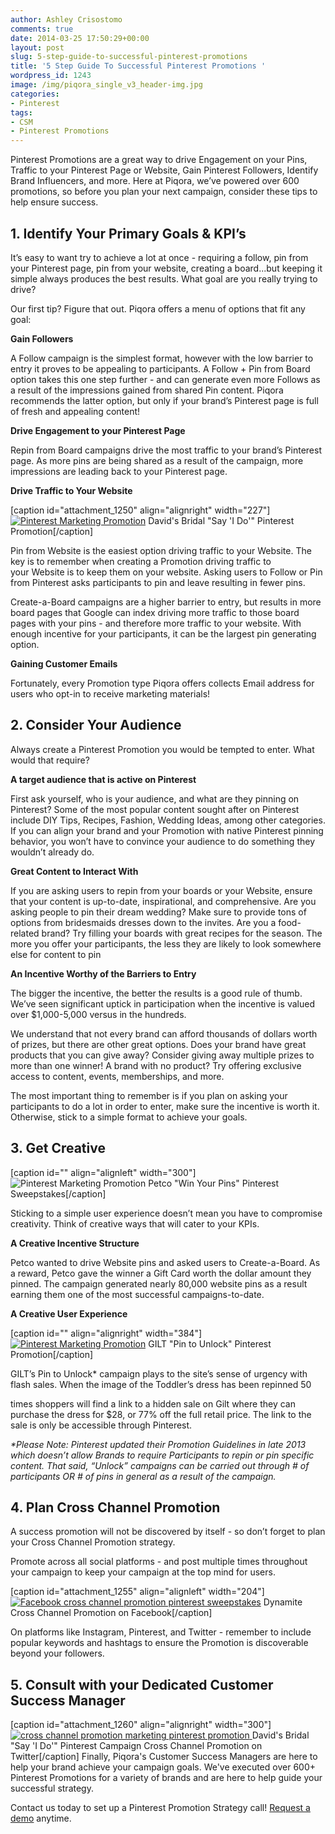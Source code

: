 ```yaml
---
author: Ashley Crisostomo
comments: true
date: 2014-03-25 17:50:29+00:00
layout: post
slug: 5-step-guide-to-successful-pinterest-promotions
title: '5 Step Guide To Successful Pinterest Promotions '
wordpress_id: 1243
image: /img/piqora_single_v3_header-img.jpg
categories:
- Pinterest
tags:
- CSM
- Pinterest Promotions
---
```


Pinterest Promotions are a great way to drive Engagement on your Pins, Traffic to your Pinterest Page or Website, Gain Pinterest Followers, Identify Brand Influencers, and more. Here at Piqora, we’ve powered over 600 promotions, so before you plan your next campaign, consider these tips to help ensure success.




## 1. Identify Your Primary Goals & KPI’s




It’s easy to want try to achieve a lot at once - requiring a follow, pin from your Pinterest page, pin from your website, creating a board...but keeping it simple always produces the best results. What goal are you really trying to drive?




Our first tip? Figure that out. Piqora offers a menu of options that fit any goal:


**Gain Followers**







A Follow campaign is the simplest format, however with the low barrier to entry it proves to be appealing to participants. A Follow + Pin from Board option takes this one step further - and can generate even more Follows as a result of the impressions gained from shared Pin content. Piqora recommends the latter option, but only if your brand’s Pinterest page is full of fresh and appealing content!


**Drive Engagement to your Pinterest Page**







Repin from Board campaigns drive the most traffic to your brand’s Pinterest page. As more pins are being shared as a result of the campaign, more impressions are leading back to your Pinterest page.


**Drive Traffic to Your Website**





[caption id="attachment_1250" align="alignright" width="227"][![Pinterest Marketing Promotion](http://blog.piqora.com/wp-content/uploads/2014/03/facebook_tab_image_davidsbridal.com_1394731195_MW_SayIDO_810x1067-227x300.jpg)](http://blog.piqora.com/wp-content/uploads/2014/03/facebook_tab_image_davidsbridal.com_1394731195_MW_SayIDO_810x1067.jpg) David's Bridal "Say 'I Do'" Pinterest Promotion[/caption]


Pin from Website is the easiest option driving traffic to your Website. The key is to remember when creating a Promotion driving traffic to your Website is to keep them on your website. Asking users to Follow or Pin from Pinterest asks participants to pin and leave resulting in fewer pins.




Create-a-Board campaigns are a higher barrier to entry, but results in more board pages that Google can index driving more traffic to those board pages with your pins - and therefore more traffic to your website. With enough incentive for your participants, it can be the largest pin generating option.


**Gaining Customer Emails**





Fortunately, every Promotion type Piqora offers collects Email address for users who opt-in to receive marketing materials!


## 2. Consider Your Audience




Always create a Pinterest Promotion you would be tempted to enter. What would that require?


<!-- more -->
**A target audience that is active on Pinterest**







First ask yourself, who is your audience, and what are they pinning on Pinterest? Some of the most popular content sought after on Pinterest include DIY Tips, Recipes, Fashion, Wedding Ideas, among other categories. If you can align your brand and your Promotion with native Pinterest pinning behavior, you won’t have to convince your audience to do something they wouldn’t already do.


**Great Content to Interact With**





If you are asking users to repin from your boards or your Website, ensure that your content is up-to-date, inspirational, and comprehensive. Are you asking people to pin their dream wedding? Make sure to provide tons of options from bridesmaids dresses down to the invites. Are you a food-related brand? Try filling your boards with great recipes for the season. The more you offer your participants, the less they are likely to look somewhere else for content to pin


**An Incentive Worthy of the Barriers to Entry**







The bigger the incentive, the better the results is a good rule of thumb. We’ve seen significant uptick in participation when the incentive is valued over $1,000-5,000 versus in the hundreds.




We understand that not every brand can afford thousands of dollars worth of prizes, but there are other great options. Does your brand have great products that you can give away? Consider giving away multiple prizes to more than one winner! A brand with no product? Try offering exclusive access to content, events, memberships, and more.




The most important thing to remember is if you plan on asking your participants to do a lot in order to enter, make sure the incentive is worth it. Otherwise, stick to a simple format to achieve your goals.




## 3. Get Creative



[caption id="" align="alignleft" width="300"]![Pinterest Marketing Promotion](https://lh6.googleusercontent.com/Wk80mF6vQkbE-2OvDuX4KFO9TKR8Bs5b3zE51BcrfW045ojFbDouhhEn9tB_u4oZG1Q3q2AL0iWkM4d2FstaWGeEK2Acq-SnIRqjiOiyLAoZpmBDLT5PBHZ9uwPopw) Petco "Win Your Pins" Pinterest Sweepstakes[/caption]


Sticking to a simple user experience doesn’t mean you have to compromise creativity. Think of creative ways that will cater to your KPIs.


**A Creative Incentive Structure**





Petco wanted to drive Website pins and asked users to Create-a-Board. As a reward, Petco gave the winner a Gift Card worth the dollar amount they pinned. The campaign generated nearly 80,000 website pins as a result earning them one of the most successful campaigns-to-date.


**A Creative User Experience**



[caption id="" align="alignright" width="384"][![Pinterest Marketing Promotion](https://lh4.googleusercontent.com/hjjLZUeRL38JEO2eEHiQNn8Dg_hd-nQyhVHKpkU8xw5uIwLqsHrE25kNaMtEGIKC2ZcRMNoe_SfTZL208RuZ_cvyC-2A2Xm5fvweaGRWz1Ms5kYJbPUswxUDpxkUeQ)](http://mashable.com/2012/04/02/gilt-kids-pinterest-promotion/) GILT "Pin to Unlock" Pinterest Promotion[/caption]


GILT’s Pin to Unlock* campaign plays to the site’s sense of urgency with flash sales. When the image of the Toddler’s dress has been repinned 50




times shoppers will find a link to a hidden sale on Gilt where they can purchase the dress for $28, or 77% off the full retail price. The link to the sale is only be accessible through Pinterest.




_*Please Note: Pinterest updated their Promotion Guidelines in late 2013 which doesn’t allow Brands to require Participants to repin or pin specific content. That said, “Unlock” campaigns can be carried out through # of participants OR # of pins in general as a result of the campaign._




## 4. Plan Cross Channel Promotion




A success promotion will not be discovered by itself - so don’t forget to plan your Cross Channel Promotion strategy.


Promote across all social platforms - and post multiple times throughout your campaign to keep your campaign at the top mind for users.

[caption id="attachment_1255" align="alignleft" width="204"][![Facebook cross channel promotion pinterest sweepstakes](http://blog.piqora.com/wp-content/uploads/2014/03/Facebook-IMage-1-204x300.png)](http://blog.piqora.com/wp-content/uploads/2014/03/Facebook-IMage-1.png) Dynamite Cross Channel Promotion on Facebook[/caption]



On platforms like Instagram, Pinterest, and Twitter - remember to include popular keywords and hashtags to ensure the Promotion is discoverable beyond your followers.


## 5. Consult with your Dedicated Customer Success Manager


[caption id="attachment_1260" align="alignright" width="300"][![cross channel promotion marketing pinterest promotion](http://blog.piqora.com/wp-content/uploads/2014/03/Screen-Shot-2014-03-23-at-2.21.48-PM-300x47.png)
](http://blog.piqora.com/wp-content/uploads/2014/03/Screen-Shot-2014-03-23-at-2.21.48-PM.png) David's Bridal "Say 'I Do'" Pinterest Campaign Cross Channel Promotion on Twitter[/caption]
Finally, Piqora's Customer Success Managers are here to help your brand achieve your campaign goals. We've executed over 600+ Pinterest Promotions for a variety of brands and are here to help guide your successful strategy.

Contact us today to set up a Pinterest Promotion Strategy call! [Request a demo](https://www.piqora.com/#request_demo) anytime. 

